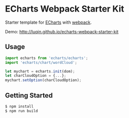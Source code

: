 # ECharts Webpack Starter Kit
Starter template for [ECharts](https://github.com/luqin/echarts) with [webpack](https://github.com/webpack/webpack). 

Demo: http://luqin.github.io/echarts-webpack-starter-kit

## Usage

```js
import echarts from 'echarts/echarts';
import 'echarts/chart/wordCloud';

let mychart = echarts.init(dom);
let charCloudOption = {...};
mychart.setOption(charCloudOption);
```

## Getting Started

```sh
$ npm install
$ npm run build
```
